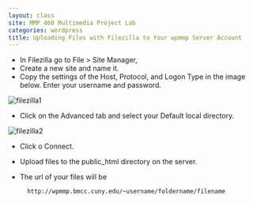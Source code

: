 ```yaml
---
layout: class
site: MMP 460 Multimedia Project Lab
categories: wordpress 
title: Uploading Files with Filezilla to Your wpmmp Server Account
---
```

- In Filezilla go to File > Site Manager,
- Create a new site and name it.
- Copy the settings of the Host, Protocol, and Logon Type in the image below. Enter your username and password.

![filezilla1]({{site.url}}/mmp460/assets/filezilla1.png)

- Click on the Advanced tab and select your Default local directory.

![filezilla2]({{site.url}}/mmp460/assets/filezilla2.png)

- Click o Connect.
- Upload files to the public_html directory on the server.
- The url of your files will be 

        http://wpmmp.bmcc.cuny.edu/~username/foldername/filename
